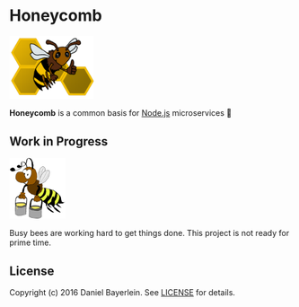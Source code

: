 # Honeycomb

<img src="./logo.png" width="150">

**Honeycomb** is a common basis for [Node.js](https://nodejs.org) microservices 🐝

## Work in Progress

<img src="./work_in_progress.gif" width="100">

Busy bees are working hard to get things done. This project is not ready for prime time. 

## License

Copyright (c) 2016 Daniel Bayerlein. See [LICENSE](./LICENSE.md) for details.

